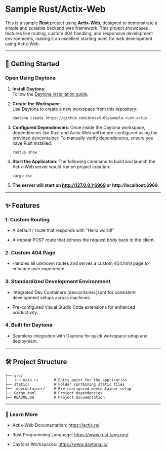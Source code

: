 # Sample Rust/Actix-Web

This is a sample **Rust** project using **Actix-Web**, designed to demonstrate a simple and scalable backend web framework. This project showcases features like routing, custom 404 handling, and responsive development environments, making it an excellent starting point for web development using Actix-Web.

---  

## 🚀 Getting Started  

### Open Using Daytona  

1. **Install Daytona**:  
   Follow the [Daytona installation guide](https://www.daytona.io/docs/installation/installation/).  

2. **Create the Workspace**:  
   Use Daytona to create a new workspace from this repository:  

   ```bash  
   daytona create https://github.com/ArnavK-09/sample-rust-actix
   ```
  

3. **Configured Dependencies**:
Once inside the Daytona workspace, dependencies like Rust and Actix-Web will be pre-configured using the provided devcontainer. To manually verify dependencies, ensure you have Rust installed:

   ```bash
   rustup show
   ```


4. **Start the Application**:
The following command to build and launch the Actix-Web server would run on project creation:

   ```bash
   cargo run
   ```

5. **The server will start on http://127.0.0.1:6969 or http://localhost:6969**




---

## ✨ Features

### 1. Custom Routing

- A default / route that responds with "Hello world!"

- A /repeat POST route that echoes the request body back to the client.


### 2. Custom 404 Page

- Handles all unknown routes and serves a custom 404.html page to enhance user experience.


### 3. Standardized Development Environment

- Integrated Dev Containers (devcontainer.json) for consistent development setups across machines.

- Pre-configured Visual Studio Code extensions for enhanced productivity.


### 4. Built for Daytona

- Seamless integration with Daytona for quick workspace setup and deployment.



---

## 🛠️ Project Structure

```
├── src/
│   ├── main.rs       # Entry point for the application
├── static/           # Folder containing static files 
├── .devcontainer/    # Pre-configured devcontainer setup
├── Cargo.toml        # Project dependencies
├── README.md         # Project documentation
```

---

### 📖 Learn More

- Actix-Web Documentation: https://actix.rs/

- Rust Programming Language: https://www.rust-lang.org/

- Daytona Workspaces: https://www.daytona.io/




